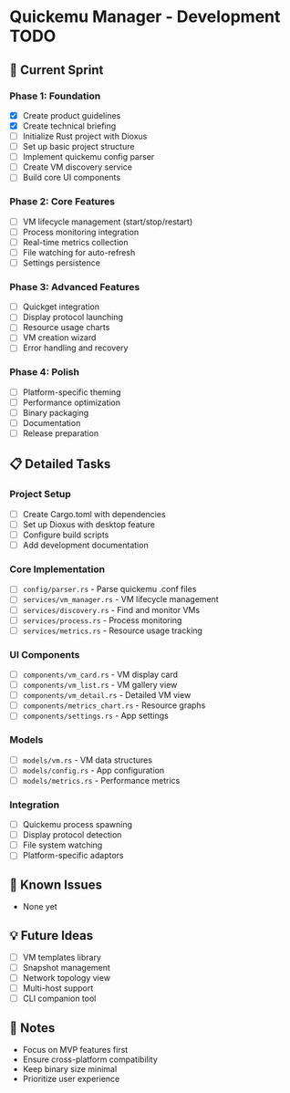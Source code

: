 # Quickemu Manager - Development TODO

## 🚀 Current Sprint

### Phase 1: Foundation
- [x] Create product guidelines
- [x] Create technical briefing
- [ ] Initialize Rust project with Dioxus
- [ ] Set up basic project structure
- [ ] Implement quickemu config parser
- [ ] Create VM discovery service
- [ ] Build core UI components

### Phase 2: Core Features
- [ ] VM lifecycle management (start/stop/restart)
- [ ] Process monitoring integration
- [ ] Real-time metrics collection
- [ ] File watching for auto-refresh
- [ ] Settings persistence

### Phase 3: Advanced Features
- [ ] Quickget integration
- [ ] Display protocol launching
- [ ] Resource usage charts
- [ ] VM creation wizard
- [ ] Error handling and recovery

### Phase 4: Polish
- [ ] Platform-specific theming
- [ ] Performance optimization
- [ ] Binary packaging
- [ ] Documentation
- [ ] Release preparation

## 📋 Detailed Tasks

### Project Setup
- [ ] Create Cargo.toml with dependencies
- [ ] Set up Dioxus with desktop feature
- [ ] Configure build scripts
- [ ] Add development documentation

### Core Implementation
- [ ] `config/parser.rs` - Parse quickemu .conf files
- [ ] `services/vm_manager.rs` - VM lifecycle management
- [ ] `services/discovery.rs` - Find and monitor VMs
- [ ] `services/process.rs` - Process monitoring
- [ ] `services/metrics.rs` - Resource usage tracking

### UI Components
- [ ] `components/vm_card.rs` - VM display card
- [ ] `components/vm_list.rs` - VM gallery view
- [ ] `components/vm_detail.rs` - Detailed VM view
- [ ] `components/metrics_chart.rs` - Resource graphs
- [ ] `components/settings.rs` - App settings

### Models
- [ ] `models/vm.rs` - VM data structures
- [ ] `models/config.rs` - App configuration
- [ ] `models/metrics.rs` - Performance metrics

### Integration
- [ ] Quickemu process spawning
- [ ] Display protocol detection
- [ ] File system watching
- [ ] Platform-specific adaptors

## 🐛 Known Issues
- None yet

## 💡 Future Ideas
- [ ] VM templates library
- [ ] Snapshot management
- [ ] Network topology view
- [ ] Multi-host support
- [ ] CLI companion tool

## 📝 Notes
- Focus on MVP features first
- Ensure cross-platform compatibility
- Keep binary size minimal
- Prioritize user experience